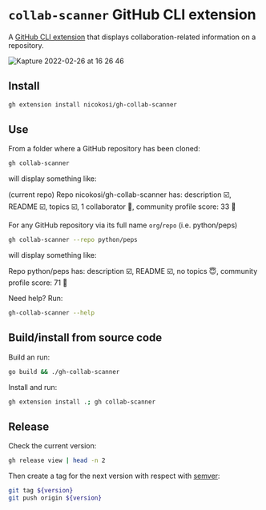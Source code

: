 # `collab-scanner` GitHub CLI extension

A [GitHub CLI extension](https://docs.github.com/en/github-cli/github-cli/using-github-cli-extensions) that displays collaboration-related information on a repository.

![Kapture 2022-02-26 at 16 26 46](https://user-images.githubusercontent.com/3862051/155848808-716c27ba-7566-447c-8e2b-e1b2601f37a5.gif)


## Install

```sh
gh extension install nicokosi/gh-collab-scanner
```

## Use

From a folder where a GitHub repository has been cloned:

```sh
gh collab-scanner
```

will display something like:

  (current repo)
  Repo nicokosi/gh-collab-scanner has: description ☑️, README ☑️, topics ☑️, 1 collaborator 👤, community profile score: 33 💯

For any GitHub repository via its full name `org`/`repo` (i.e. python/peps)

```sh
gh collab-scanner --repo python/peps
```

will display something like:

  Repo python/peps has: description ☑️, README ☑️, no topics 😇, community profile score: 71 💯

Need help? Run:

```sh
gh-collab-scanner --help
```

## Build/install from source code

Build an run:

```sh
go build && ./gh-collab-scanner
```

Install and run:

```sh
gh extension install .; gh collab-scanner
```

## Release

Check the current version:

```sh
gh release view | head -n 2
````

Then create a tag for the next version with respect with [semver](https://semver.org):

```sh
git tag ${version}
git push origin ${version}
```
